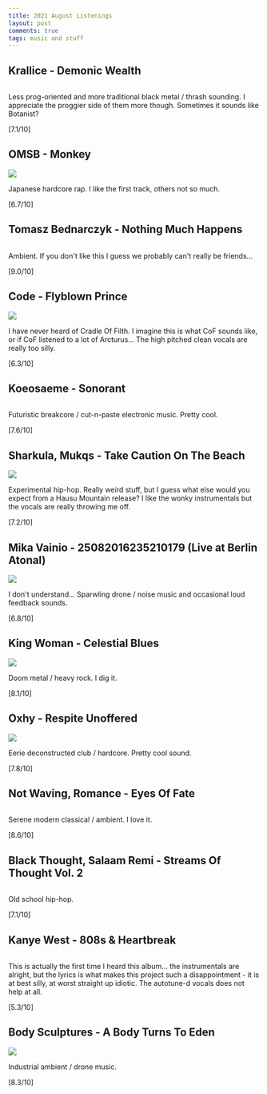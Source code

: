 ```yaml
---
title: 2021 August Listenings
layout: post
comments: true
tags: music and stuff
---
```


## Krallice - Demonic Wealth

  ![]()

  Less prog-oriented and more traditional black metal / thrash sounding. I appreciate the proggier side of them more though. Sometimes it sounds like Botanist?

  [7.1/10]

## OMSB - Monkey

  ![](http://harvest.tokyo/wp-content/uploads/2021/05/OMSB-MONKEY.jpeg)

  Japanese hardcore rap. I like the first track, others not so much.

  [6.7/10]

## Tomasz Bednarczyk - Nothing Much Happens

  ![]()

  Ambient. If you don't like this I guess we probably can't really be friends...

  [9.0/10]

## Code - Flyblown Prince

  ![](https://f4.bcbits.com/img/a1725065026_10.jpg)

  I have never heard of Cradle Of Filth. I imagine this is what CoF sounds like, or if CoF listened to a lot of Arcturus... The high pitched clean vocals are really too silly.

  [6.3/10]

## Koeosaeme - Sonorant

  ![]()

  Futuristic breakcore / cut-n-paste electronic music. Pretty cool.

  [7.6/10]

## Sharkula, Mukqs - Take Caution On The Beach

  ![](https://f4.bcbits.com/img/a1866850706_16.jpg)

  Experimental hip-hop. Really weird stuff, but I guess what else would you expect from a Hausu Mountain release? I like the wonky instrumentals but the vocals are really throwing me off.

  [7.2/10]

## Mika Vainio - 25082016235210179 (Live at Berlin Atonal)

  ![](https://f4.bcbits.com/img/a0717980544_16.jpg)

  I don't understand... Sparwling drone / noise music and occasional loud feedback sounds.

  [6.8/10]

## King Woman - Celestial Blues

  ![](https://f4.bcbits.com/img/a2710254350_16.jpg)

  Doom metal / heavy rock. I dig it.

  [8.1/10]

## Oxhy - Respite Unoffered

  ![](https://i.scdn.co/image/ab67616d0000b273c487507f54a60d0fca6291ff)

  Eerie deconstructed club / hardcore. Pretty cool sound.

  [7.8/10]

## Not Waving, Romance - Eyes Of Fate

  ![]()

  Serene modern classical / ambient. I love it.

  [8.6/10]

## Black Thought, Salaam Remi - Streams Of Thought Vol. 2

  ![]()

  Old school hip-hop.

  [7.1/10]

## Kanye West - 808s & Heartbreak

  ![]()

  This is actually the first time I heard this album... the instrumentals are alright, but the lyrics is what makes this project such a disappointment - it is at best silly, at worst straight up idiotic. The autotune-d vocals does not help at all.

  [5.3/10]

## Body Sculptures - A Body Turns To Eden

  ![](https://f4.bcbits.com/img/a3042064643_16.jpg)

  Industrial ambient / drone music.

  [8.3/10]
